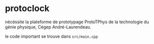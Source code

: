 # protoclock

nécéssite la plateforme de prototypage ProtoTPhys de la technologie du génie physique, Cégep André-Laurendeau.

le code important se trouve dans `src/main.cpp`
